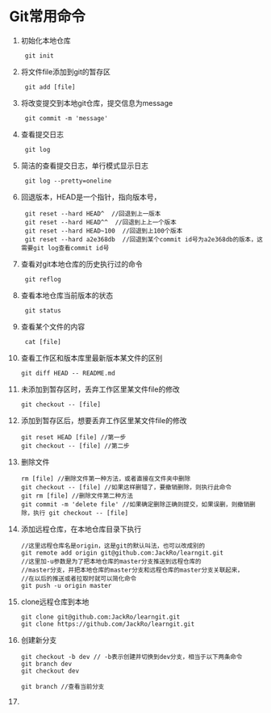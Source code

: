 # Git常用命令 #

1. 初始化本地仓库

		git init
2. 将文件file添加到git的暂存区

		git add [file] 
3. 将改变提交到本地git仓库，提交信息为message

		git commit -m 'message' 
4. 查看提交日志

		git log 
5. 简洁的查看提交日志，单行模式显示日志

		git log --pretty=oneline 
6. 回退版本，HEAD是一个指针，指向版本号，

		git reset --hard HEAD^  //回退到上一版本
		git reset --hard HEAD^^  //回退到上上一个版本
		git reset --hard HEAD~100  //回退到上100个版本
		git reset --hard a2e368db  //回退到某个commit id号为a2e368db的版本，这需要git log查看commit id号
7. 查看对git本地仓库的历史执行过的命令

		git reflog
8. 查看本地仓库当前版本的状态

		git status
9. 查看某个文件的内容

		cat [file]
10. 查看工作区和版本库里最新版本某文件的区别

		git diff HEAD -- README.md
11. 未添加到暂存区时，丢弃工作区里某文件file的修改

		git checkout -- [file]
12. 添加到暂存区后，想要丢弃工作区里某文件file的修改

		git reset HEAD [file] //第一步
		git checkout -- [file] //第二步
13. 删除文件

		rm [file] //删除文件第一种方法，或者直接在文件夹中删除
		git checkout -- [file] //如果这样删错了，要撤销删除，则执行此命令
		git rm [file] //删除文件第二种方法
		git commit -m 'delete file' //如果确定删除正确则提交，如果误删，则撤销删除，执行 git checkout -- [file]
14. 添加远程仓库，在本地仓库目录下执行

		//这里远程仓库名是origin，这是git的默认叫法，也可以改成别的
		git remote add origin git@github.com:JackRo/learngit.git 
		//这里加-u参数是为了把本地仓库的master分支推送到远程仓库的
		//master分支，并把本地仓库的master分支和远程仓库的master分支关联起来，
		//在以后的推送或者拉取时就可以简化命令
		git push -u origin master 
15. clone远程仓库到本地

		git clone git@github.com:JackRo/learngit.git
		git clone https://github.com/JackRo/learngit.git
16. 创建新分支

		git checkout -b dev // -b表示创建并切换到dev分支，相当于以下两条命令
		git branch dev
		git checkout dev
		
		git branch //查看当前分支
17. 